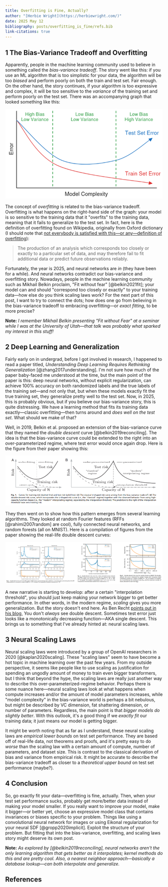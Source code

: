 ```yaml
---
title: Overfitting is Fine, Actually?
author: "[Herbie Wright](https://herbiewright.com/)"
date: 2025 May 12
bibliography: posts/overfitting_is_fine/refs.bib
link-citations: true
---
```


## 1 The Bias-Variance Tradeoff and Overfitting

Apparently, people in the machine learning community used to believe in something called the *bias-variance tradeoff*. The story went like this: if you use an ML algorithm that is too simplistic for your data, the algorithm will be too *biased* and perform poorly on both the train and test set. Fair enough. On the other hand, the story continues, if your algorithm is too expressive and complex, it will be too sensitive to the *variance* of the training set and perform poorly on the test set. There was an accompanying graph that looked something like this:

![](biasvariance.png)

The concept of *overfitting* is related to the bias-variance tradeoff. Overfitting is what happens on the right-hand side of the graph: your model is so sensitive to the training data that it "overfits" to the training data, meaning that it fails to generalize to the test set. In fact, here is the definition of overfitting found on Wikipedia, originally from Oxford dictionary (I should note that [not everybody is satisfied with this—or any—definition of overfitting](https://www.argmin.net/p/thou-shalt-not-overfit)):

> The production of an analysis which corresponds too closely or exactly to a particular set of data, and may therefore fail to fit additional data or predict future observations reliably.

Fortunately, the year is 2025, and neural networks are *in* (they have been for a while). And neural networks contradict our bias-variance and overfitting story. Nowadays, people in the machine learning community such as Mikhail Belkin proclaim, "Fit without fear" [@belkin2021fit]; your model can and should "correspond too closely or exactly" to your training data—how else do you think scaling laws work? For the next part of this post, I want to try to connect the dots; how does one go from believing in the bias-variance tradeoff to embracing overfitting—or *exact fitting*, to be more precise?

**Note:** *I remember Mikhail Belkin presenting "Fit without Fear" at a seminar while I was at the University of Utah—that talk was probably what sparked my interest in this stuff!*

## 2 Deep Learning and Generalization

Fairly early on in undergrad, before I got involved in research, I happened to read a paper titled, *Understanding Deep Learning Requires Rethinking Generalization* [@zhang2017understanding]. I'm not sure how much of the paper baby-faced me understood at the time, but the main point of the paper is this: deep neural networks, without explicit regularization, can achieve 100% accuracy on both randomized labels and the true labels of the training set—and not only that, but when these models exactly fit the true training set, they generalize pretty well to the test set. Now, in 2025, this is probably obvious, but if you believe our bias-variance story, this is quite distressing. We have a learning method that fits its training data exactly—classic overfitting—then turns around and *does well on the test set*. What should we make of that? 

Well, in 2019, Belkin et al. proposed an extension of the bias-variance curve that they named the *double descent* curve [@belkin2019reconciling]. The idea is that the bias-variance curve could be extended to the right into an over-parameterized regime, where test error would once again drop. Here is the figure from their paper showing this:

![](doubledescent.png)

They then went on to show how this pattern emerges from several learning algorithms. They looked at random Fourier features (RFFs [@rahimi2007random] are cool), fully connected neural networks, and random forests (all on MNIST). Here is a compilation of figures from the paper showing the real-life double descent curves:

![](doubledescent2.png)

A new narrative is starting to develop: after a certain "interpolation threshold", you should just keep making your network bigger to get better performance. In other words, in the modern regime, *scaling* gives you more generalization. But the story doesn't end here. As Ben Recht [points out in his blog](https://www.argmin.net/p/overfitting-to-theories-of-overfitting), You don't *always* see double descent. Sometimes test error just looks like a monotonically decreasing function—AKA single descent. This brings us to something that I've already hinted at: neural scaling laws.

## 3 Neural Scaling Laws

Neural scaling laws were introduced by a group of OpenAI researchers in 2020 [@kaplan2020scaling]. These "scaling laws" seem to have become a hot topic in machine learning over the past few years. From my outside perspective, it seems like people like to use scaling as justification for spending an ungodly amount of money to train even bigger transformers, but I think that beyond the hype, the scaling laws are really just another way to describe this over-parameterized-regime behavior. Perhaps there is some nuance here—neural scaling laws look at what happens when compute increases and/or the amount of model parameters increases, while "model complexity" in the bias-variance world is perhaps a bit nebulous, but might be described by VC dimension, fat shattering dimension, or number of parameters. Regardless, the main point is that *bigger models do slightly better*. With this outlook, it's a good thing if we *exactly fit* our training data; it just means our model is getting bigger.

It might be worth noting that as far as I understand, these neural scaling laws are *empirical lower bounds* on test set performance. They are based off of real-life data, not theorems and proofs, and it's pretty easy to do *worse* than the scaling law with a certain amount of compute, number of parameters, and dataset size. This is contrast to the classical derivation of bias and variance from empirical risk. It might be accurate to describe the bias-variance tradeoff as closer to a *theoretical upper bound* on test set performance (maybe?).

## 4 Conclusion

So, go exactly fit your data—overfitting is fine, actually. Then, when your test set performance sucks, probably get more/better data instead of making your model smaller. If you really want to improve your model, make it bigger—or better yet, choose an expressive model class that contains invariances or biases specific to your problem. Things like using a convolutional neural network for images or using Eikonal regularization for your neural SDF [@gropp2020implicit]. Exploit the structure of your problem. But fitting that into the bias-variance, overfitting, and scaling laws story might deserve its own post.

**Note:** *As explored by [@belkin2019reconciling], neural networks aren't the only learning algorithm that gets better as it interpolates; kernel methods do this and are pretty cool. Also, a nearest neighbor approach—basically a database lookup—can both interpolate and generalize.*

## References




